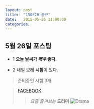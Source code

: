 ```yaml
---
layout: post
title:  "150526 동규"
date:   2015-05-26 11:00:00
categories: 
---
```


## 5월 26일 포스팅

* 1 **오늘 날씨가 *매우* 좋다.**

- 2 내일 모레 **시험**이 있다.

> 준비중인 시험 3개

>[FACEBOOK](https://www.facebook.com)
>> *요즘 즐겨보는* **드라마**
>![Drama](http://mimgnews2.naver.net/image/079/2015/05/15/20150515105838626139_99_20150515105304.jpg?type=w540)
